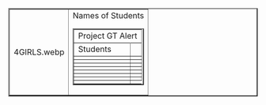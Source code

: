 <TABLE border="2">
<TR>
<TD>4GIRLS.webp</TD>

<TD>
<TABLE border="2">
<TR><TD colspan="2"> Project GT Alert </TD></TR>

<TR>
<TR><TD>Students</TD> Names of Students<TD></TD></TR>
<TR><TD></TD><TD></TD></TR>

<TR><TD></TD><TD></TD></TR>

<TR><TD></TD><TD></TD></TR>

<TR><TD></TD><TD></TD></TR>

<TR><TD></TD><TD></TD></TR>

<TR><TD></TD><TD></TD></TR>

<TR><TD></TD><TD></TD></TR>

<TD>




</TABLE>
</TD>
</TR>
</TABLE>
